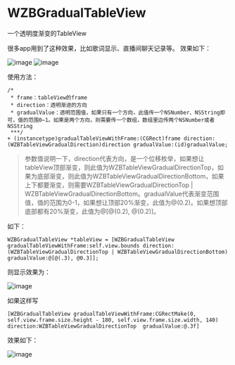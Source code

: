 # WZBGradualTableView
一个透明度渐变的TableView

很多app用到了这种效果，比如歌词显示、直播间聊天记录等。
效果如下：

 ![image](https://github.com/WZBbiao/WZBGradualTableView/blob/master/1.png?raw=true)
 ![image](https://github.com/WZBbiao/WZBGradualTableView/blob/master/2.png?raw=true)
 
 使用方法：
 
``` 
/*
 * frame：tableView的frame
 * direction：透明渐进的方向
 * gradualValue：透明范围值，如果只有一个方向，此值传一个NSNumber、NSString即可，值的范围0—1。如果是两个方向，则需要传一个数组，数组里边传两个NSNumber或者NSString
 ***/
+ (instancetype)gradualTableViewWithFrame:(CGRect)frame direction:(WZBTableViewGradualDirection)direction gradualValue:(id)gradualValue;
```
>参数值说明一下，direction代表方向，是一个位移枚举，如果想让tableView顶部渐变，则此值为WZBTableViewGradualDirectionTop，如果为底部渐变，则此值为WZBTableViewGradualDirectionBottom，如果上下都要渐变，则需要WZBTableViewGradualDirectionTop | WZBTableViewGradualDirectionBottom。gradualValue代表渐变范围值，值的范围为0-1，如果想让顶部20%渐变，此值为@(0.2)。如果想顶部底部都有20%渐变，此值为@[@(0.2), @(0.2)]。

如下：

```
WZBGradualTableView *tableView = [WZBGradualTableView gradualTableViewWithFrame:self.view.bounds direction:(WZBTableViewGradualDirectionTop | WZBTableViewGradualDirectionBottom)  gradualValue:@[@(.3), @0.3]];
```
则显示效果为：

 ![image](https://github.com/WZBbiao/WZBGradualTableView/blob/master/4.gif?raw=true)
 
 如果这样写
 
 ```
 [WZBGradualTableView gradualTableViewWithFrame:CGRectMake(0, self.view.frame.size.height - 180, self.view.frame.size.width, 140) direction:WZBTableViewGradualDirectionTop  gradualValue:@.3f]
 ```
 效果如下：
 
  ![image](https://github.com/WZBbiao/WZBGradualTableView/blob/master/3.gif?raw=true)
  
